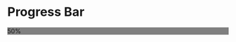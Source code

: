 
<!DOCTYPE html>
<html>
<head>
<h1> Progress Bar</h1>
<style>
#myProgress {
  width: 100%;
  background-color: grey;
}

#myBar {
  width: 50%;
  height: 30px;
  background-color: green;
  text-align: center;
  line-height: 30px;
  color: white;
}
</style>
</head>
<body>


<div id="myProgress">
  <div id="myBar">50%</div>
</div>


<script>
function start(){
var elem = document.getElementById("myBar");
var current = 50;

function moveLeft(){
if(current>0){
current += -10;
elem.style.width = current + '%'; 
elem.innerHTML = current * 1  + '%';
  }
}

function moveRight(){
if(current<100){
current += 10;
elem.style.width = current + '%'; 
      elem.innerHTML = current * 1  + '%';
      }
}

function moveDown(){
elem.style.width = 0 + '%';
elem.innerHTML = 0  + '%';
current = 0;

}
function moveUp() {
   elem.style.width = 100 + '%';
elem.innerHTML = 100  + '%'; 
current =100;
}
document.addEventListener('keydown', function(event){
//37 left arrow
//39 right arrow
//38 up arrow
//40 down arrow
    if(event.keyCode == 37){//left arrow key
    moveLeft();
    }
	else if(event.keyCode == 39){
	moveRight();
	}
	else if(event.keyCode == 38){
    moveUp();
	}
	else if(event.keyCode == 40){
    moveDown();
	}
	
} );}

window.onload=start;
</script>

</body>
</html>

